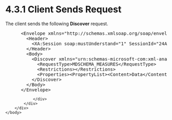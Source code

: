 <html dir="LTR" xmlns:mshelp="http://msdn.microsoft.com/mshelp" xmlns:ddue="http://ddue.schemas.microsoft.com/authoring/2003/5" xmlns:xlink="http://www.w3.org/1999/xlink" xmlns:tool="http://www.microsoft.com/tooltip">
    <head>
        <meta http-equiv="Content-Type" content="text/html; CHARSET=utf-8"></meta>
        <meta name="save" content="history"></meta>
        <title>4.3.1 Client Sends Request</title>
        <xml>
            <mshelp:toctitle title="4.3.1 Client Sends Request"></mshelp:toctitle>
            <mshelp:rltitle title="[MS-SSAS]: Client Sends Request"></mshelp:rltitle>
            <mshelp:keyword index="A" term="923a56af-c404-4cc7-ac06-3b5e521f09cb"></mshelp:keyword>
            <mshelp:attr name="DCSext.ContentType" value="open specification"></mshelp:attr>
            <mshelp:attr name="AssetID" value="923a56af-c404-4cc7-ac06-3b5e521f09cb"></mshelp:attr>
            <mshelp:attr name="TopicType" value="kbRef"></mshelp:attr>
            <mshelp:attr name="DCSext.Title" value="[MS-SSAS]: Client Sends Request" />
        </xml>
    </head>
    <body>
        <div id="header">
            <h1 class="heading">4.3.1 Client Sends Request</h1>
        </div>
        <div id="mainSection">
            <div id="mainBody">
                <div id="allHistory" class="saveHistory"></div>
                <div id="sectionSection0" class="section" name="collapseableSection">
                    

<p>The client sends the following <b>Discover</b> request.</p>

<dl>
<dd>
<div><pre> &lt;Envelope xmlns=&quot;http://schemas.xmlsoap.org/soap/envelope/&quot;&gt;
   &lt;Header&gt;
     &lt;XA:Session soap:mustUnderstand=&quot;1&quot; SessionId=&quot;24AD6CD1-2341-4BCE-AC06-740B5AA88CA2&quot; xmlns:soap=&quot;http://schemas.xmlsoap.org/soap/envelope/&quot; xmlns:XA=&quot;urn:schemas-microsoft-com:xml-analysis&quot; /&gt;
   &lt;/Header&gt;
   &lt;Body&gt;
     &lt;Discover xmlns=&quot;urn:schemas-microsoft-com:xml-analysis&quot;&gt;
       &lt;RequestType&gt;MDSCHEMA_MEASURES&lt;/RequestType&gt;
       &lt;Restrictions&gt;&lt;/Restrictions&gt;
       &lt;Properties&gt;&lt;PropertyList&gt;&lt;Content&gt;Data&lt;/Content&gt;&lt;/PropertyList&gt;&lt;/Properties&gt;
     &lt;/Discover&gt;
   &lt;/Body&gt;
 &lt;/Envelope&gt;
</pre></div>
</dd></dl>


                </div>
            </div>
        </div>
    </body>
</html>